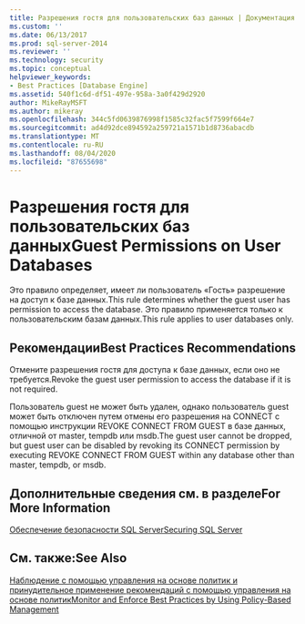 ```yaml
---
title: Разрешения гостя для пользовательских баз данных | Документация Майкрософт
ms.custom: ''
ms.date: 06/13/2017
ms.prod: sql-server-2014
ms.reviewer: ''
ms.technology: security
ms.topic: conceptual
helpviewer_keywords:
- Best Practices [Database Engine]
ms.assetid: 540f1c6d-df51-497e-958a-3a0f429d2920
author: MikeRayMSFT
ms.author: mikeray
ms.openlocfilehash: 344c5fd0639876998f1585c32fac5f7599f664e7
ms.sourcegitcommit: ad4d92dce894592a259721a1571b1d8736abacdb
ms.translationtype: MT
ms.contentlocale: ru-RU
ms.lasthandoff: 08/04/2020
ms.locfileid: "87655698"
---
```

# <a name="guest-permissions-on-user-databases"></a><span data-ttu-id="24abd-102">Разрешения гостя для пользовательских баз данных</span><span class="sxs-lookup"><span data-stu-id="24abd-102">Guest Permissions on User Databases</span></span>
  <span data-ttu-id="24abd-103">Это правило определяет, имеет ли пользователь «Гость» разрешение на доступ к базе данных.</span><span class="sxs-lookup"><span data-stu-id="24abd-103">This rule determines whether the guest user has permission to access the database.</span></span> <span data-ttu-id="24abd-104">Это правило применяется только к пользовательским базам данных.</span><span class="sxs-lookup"><span data-stu-id="24abd-104">This rule applies to user databases only.</span></span>  
  
## <a name="best-practices-recommendations"></a><span data-ttu-id="24abd-105">Рекомендации</span><span class="sxs-lookup"><span data-stu-id="24abd-105">Best Practices Recommendations</span></span>  
 <span data-ttu-id="24abd-106">Отмените разрешения гостя для доступа к базе данных, если оно не требуется.</span><span class="sxs-lookup"><span data-stu-id="24abd-106">Revoke the guest user permission to access the database if it is not required.</span></span>  
  
 <span data-ttu-id="24abd-107">Пользователь guest не может быть удален, однако пользователь guest может быть отключен путем отмены его разрешения на CONNECT с помощью инструкции REVOKE CONNECT FROM GUEST в базе данных, отличной от master, tempdb или msdb.</span><span class="sxs-lookup"><span data-stu-id="24abd-107">The guest user cannot be dropped, but guest user can be disabled by revoking its CONNECT permission by executing REVOKE CONNECT FROM GUEST within any database other than master, tempdb, or msdb.</span></span>  
  
## <a name="for-more-information"></a><span data-ttu-id="24abd-108">Дополнительные сведения см. в разделе</span><span class="sxs-lookup"><span data-stu-id="24abd-108">For More Information</span></span>  
 [<span data-ttu-id="24abd-109">Обеспечение безопасности SQL Server</span><span class="sxs-lookup"><span data-stu-id="24abd-109">Securing SQL Server</span></span>](../security/securing-sql-server.md)  
  
## <a name="see-also"></a><span data-ttu-id="24abd-110">См. также:</span><span class="sxs-lookup"><span data-stu-id="24abd-110">See Also</span></span>  
 [<span data-ttu-id="24abd-111">Наблюдение с помощью управления на основе политик и принудительное применение рекомендаций с помощью управления на основе политик</span><span class="sxs-lookup"><span data-stu-id="24abd-111">Monitor and Enforce Best Practices by Using Policy-Based Management</span></span>](monitor-and-enforce-best-practices-by-using-policy-based-management.md)  
  
  
